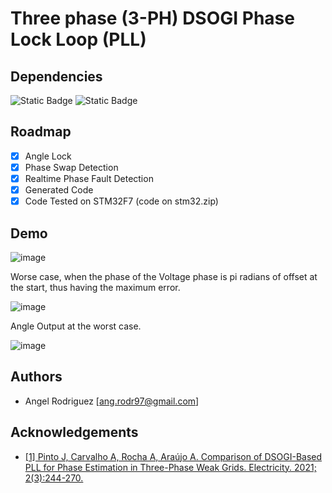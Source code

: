 
#  Three phase (3-PH) DSOGI Phase Lock Loop (PLL) 



## Dependencies


![Static Badge](https://img.shields.io/badge/Matlab2023a-Requiered-red)
![Static Badge](https://img.shields.io/badge/build-STM32F7?style=flat&label=STM32F7)




## Roadmap

- [x]  Angle Lock
- [x]  Phase Swap Detection
- [x]  Realtime Phase Fault Detection
- [x]  Generated Code
- [x]  Code Tested on STM32F7 (code on stm32.zip)

## Demo

![image](https://github.com/angrram/3ph_pll/assets/128910194/d00f35f6-ec75-408a-b1b8-1f96d0c911b4)


Worse case, when the phase of the Voltage phase is pi radians of offset at the start, thus having the maximum error. 


![image](https://github.com/angrram/3ph_pll/assets/128910194/d4753abb-f6c8-4929-9be5-ff9a256c85fd)

Angle Output at the worst case.


![image](https://github.com/angrram/3ph_pll/assets/128910194/46e1418f-76f1-4def-92e0-8f7b7807e2ae)

## Authors

- Angel Rodriguez [ang.rodr97@gmail.com]
## Acknowledgements

 - [[1] Pinto J, Carvalho A, Rocha A, Araújo A. Comparison of DSOGI-Based PLL for Phase Estimation in Three-Phase Weak Grids. Electricity. 2021; 2(3):244-270. ](https://doi.org/10.3390/electricity2030015)


